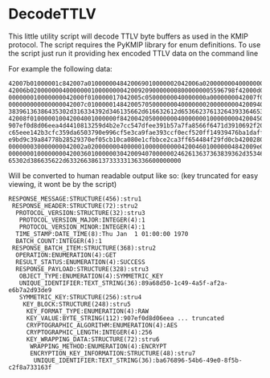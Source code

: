 # DecodeTTLV
This little utility script will decode TTLV byte buffers as used in the KMIP
protocol. The script requires the PyKMIP library for enum definitions. To use
the script just run it providing hex encoded TTLV data on the command line

For example the following data:

```
42007b01000001c842007a0100000048420069010000002042006a02000000040000000100000000
42006b020000000400000001000000004200920900000008000000005596798f42000d0200000004
000000010000000042000f010000017042005c05000000040000000a0000000042007f0500000004
000000000000000042007c0100000148420057050000000400000002000000004200940700000024
38396136386435302d316334392d346135662d616632612d65366237613264393364653900000000
42008f010000010042004001000000f8420042050000000400000001000000004200450800000070
907ef0d8d06eea4d4410813259d4b2e7cc547dfee391b57a7fa8566f6471d3910692f20ec3ce520f
c65eee142b3cfc359da6503790e996cf5e3ca9fae393ccf0ecf520ff14939476ba1daff3f0cbcf81
e9bd9c39a84778b28529370ef05cb10ca080e1cfbbce2ca3ff654484f29fd0cb4200280500000004
000000030000000042002a02000000040000010000000000420046010000004842009e0500000004
00000001000000004200360100000030420094070000002462613637363839362d353462362d3439
65302d386635622d63326638613733333136336600000000
```

Will be converted to human readable output like so:
(key truncated for easy viewing, it wont be by the script)

```
RESPONSE_MESSAGE:STRUCTURE(456):stru1
 RESPONSE_HEADER:STRUCTURE(72):stru2
  PROTOCOL_VERSION:STRUCTURE(32):stru3
   PROTOCOL_VERSION_MAJOR:INTEGER(4):1
   PROTOCOL_VERSION_MINOR:INTEGER(4):1
  TIME_STAMP:DATE_TIME(8):Thu Jan  1 01:00:00 1970
  BATCH_COUNT:INTEGER(4):1
 RESPONSE_BATCH_ITEM:STRUCTURE(368):stru2
  OPERATION:ENUMERATION(4):GET
  RESULT_STATUS:ENUMERATION(4):SUCCESS
  RESPONSE_PAYLOAD:STRUCTURE(328):stru3
   OBJECT_TYPE:ENUMERATION(4):SYMMETRIC_KEY
   UNIQUE_IDENTIFIER:TEXT_STRING(36):89a68d50-1c49-4a5f-af2a-e6b7a2d93de9
   SYMMETRIC_KEY:STRUCTURE(256):stru4
    KEY_BLOCK:STRUCTURE(248):stru5
     KEY_FORMAT_TYPE:ENUMERATION(4):RAW
     KEY_VALUE:BYTE_STRING(112):907ef0d8d06eea ... truncated
     CRYPTOGRAPHIC_ALGORITHM:ENUMERATION(4):AES
     CRYPTOGRAPHIC_LENGTH:INTEGER(4):256
     KEY_WRAPPING_DATA:STRUCTURE(72):stru6
      WRAPPING_METHOD:ENUMERATION(4):ENCRYPT
      ENCRYPTION_KEY_INFORMATION:STRUCTURE(48):stru7
       UNIQUE_IDENTIFIER:TEXT_STRING(36):ba676896-54b6-49e0-8f5b-c2f8a733163f
```
